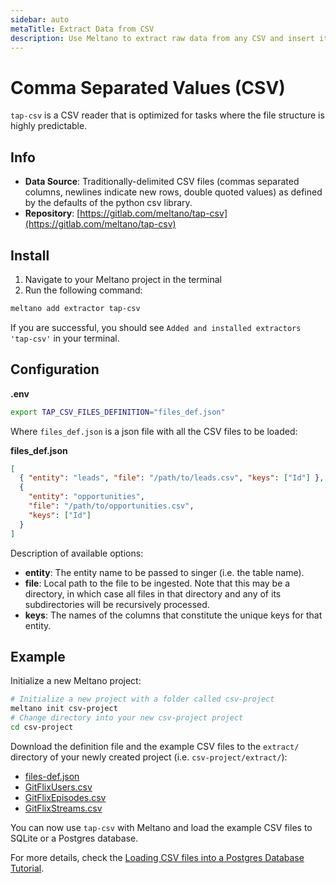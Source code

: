 ```yaml
---
sidebar: auto
metaTitle: Extract Data from CSV
description: Use Meltano to extract raw data from any CSV and insert it into Postgres, Snowflake, and more. 
---
```


# Comma Separated Values (CSV)

`tap-csv` is a CSV reader that is optimized for tasks where the file structure is highly predictable.

## Info

- **Data Source**: Traditionally-delimited CSV files (commas separated columns, newlines indicate new rows, double quoted values) as defined by the defaults of the python csv library.
- **Repository**: [https://gitlab.com/meltano/tap-csv](https://gitlab.com/meltano/tap-csv)

## Install

1. Navigate to your Meltano project in the terminal
2. Run the following command:

```bash
meltano add extractor tap-csv
```

If you are successful, you should see `Added and installed extractors 'tap-csv'` in your terminal.

## Configuration

**.env**

```bash
export TAP_CSV_FILES_DEFINITION="files_def.json"
```

Where `files_def.json` is a json file with all the CSV files to be loaded:

**files_def.json**

```json
[
  { "entity": "leads", "file": "/path/to/leads.csv", "keys": ["Id"] },
  {
    "entity": "opportunities",
    "file": "/path/to/opportunities.csv",
    "keys": ["Id"]
  }
]
```

Description of available options:

- **entity**: The entity name to be passed to singer (i.e. the table name).
- **file**: Local path to the file to be ingested. Note that this may be a directory, in which case all files in that directory and any of its subdirectories will be recursively processed.
- **keys**: The names of the columns that constitute the unique keys for that entity.

## Example

Initialize a new Meltano project:

```bash
# Initialize a new project with a folder called csv-project
meltano init csv-project
# Change directory into your new csv-project project
cd csv-project
```

Download the definition file and the example CSV files to the `extract/` directory of your newly created project (i.e. `csv-project/extract/`):

- [files-def.json](/files/files-def.json)
- [GitFlixUsers.csv](/files/GitFlixUsers.csv)
- [GitFlixEpisodes.csv](/files/GitFlixEpisodes.csv)
- [GitFlixStreams.csv](/files/GitFlixStreams.csv)

You can now use `tap-csv` with Meltano and load the example CSV files to SQLite or a Postgres database.

For more details, check the [Loading CSV files into a Postgres Database Tutorial](/tutorials/csv-with-postgres.html).
